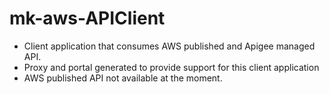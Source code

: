 # mk-aws-APIClient
* Client application that consumes AWS published and Apigee managed API.
* Proxy and portal generated to provide support for this client application
* AWS published API not available at the moment.

